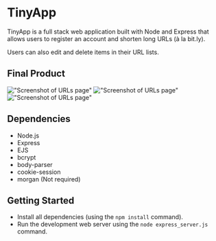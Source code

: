 # TinyApp

TinyApp is a full stack web application built with Node and Express that allows users to register an account and shorten long URLs (à la bit.ly).

Users can also edit and delete items in their URL lists.

## Final Product

!["Screenshot of URLs page"](https://github.com/lighthouse-labs/tinyapp/blob/master/docs/Homepage.png)
!["Screenshot of URLs page"](https://github.com/lighthouse-labs/tinyapp/blob/master/docs/HomepageUser.png)
!["Screenshot of URLs page"](https://github.com/lighthouse-labs/tinyapp/blob/master/docs/EditPage.png)

## Dependencies

- Node.js
- Express
- EJS
- bcrypt
- body-parser
- cookie-session
- morgan (Not required)

## Getting Started

- Install all dependencies (using the `npm install` command).
- Run the development web server using the `node express_server.js` command.
